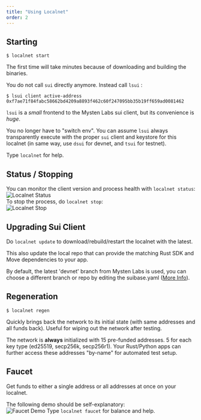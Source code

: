 ```yaml
---
title: "Using Localnet"
order: 2
---
```

## Starting
```shell
$ localnet start
```
The first time will take minutes because of downloading and building the binaries.

You do not call ```sui``` directly anymore. Instead call ```lsui``` :

```shell
$ lsui client active-address
0xf7ae71f84fabc58662bd4209a8893f462c60f247095bb35b19ff659ad0081462
```

```lsui``` is a *small* frontend to the Mysten Labs sui client, but its convenience is *huge*.<br>

You no longer have to "switch env". You can assume ```lsui``` always transparently execute with the proper ```sui``` client and keystore for this localnet (in same way, use ```dsui``` for devnet, and ```tsui``` for testnet).

Type ```localnet``` for help.
<br>

## Status / Stopping
You can monitor the client version and process health with ```localnet status```:<br>
<img :src="$withBase('/assets/localnet-status.png')" alt="Localnet Status"><br>
To stop the process, do ```localnet stop```:<br>
<img :src="$withBase('/assets/localnet-stop.png')" alt="Localnet Stop"><br>

## Upgrading Sui Client
Do ```localnet update``` to download/rebuild/restart the localnet with the latest.

This also update the local repo that can provide the matching Rust SDK and Move dependencies to your app.

By default, the latest 'devnet' branch from Mysten Labs is used, you can choose a different branch or repo by editing the suibase.yaml ([More Info]( ./configure-suibase-yaml.md#change-default-repo-and-branch )).

## Regeneration
```shell
$ localnet regen
```
Quickly brings back the network to its initial state (with same addresses and all funds back). Useful for wiping out the network after testing.

The network is **always** initialized with 15 pre-funded addresses. 5 for each key type (ed25519, secp256k, secp256r1). Your Rust/Python apps can further access these addresses "by-name" for automated test setup.
<br>

## Faucet
Get funds to either a single address or all addresses at once on your localnet.

The following demo should be self-explanatory:<br>
<img :src="$withBase('/assets/faucet-demo.png')" alt="Faucet Demo">
Type ```localnet faucet``` for balance and help.
